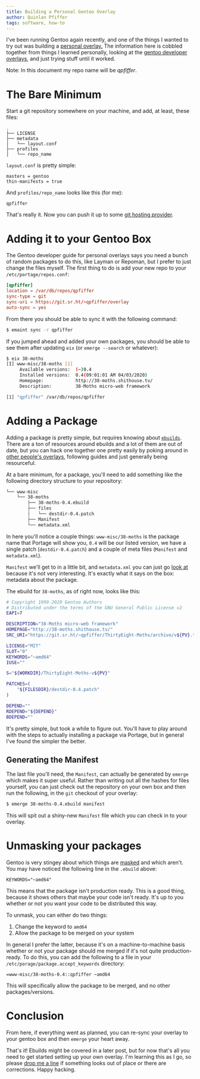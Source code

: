 ```yaml
---
title: Building a Personal Gentoo Overlay
author: Quinlan Pfiffer
tags: software, how-to
---
```


I've been running Gentoo again recently, and one of the things I wanted to try
out was building a [personal overlay.](https://wiki.gentoo.org/wiki/Custom_repository)
The information here is cobbled together from things I learned personally,
looking at the [gentoo developer overlays](https://overlays.gentoo.org/), and just trying stuff until it
worked.

Note: In this document my repo name will be *qpfiffer*.

# The Bare Minimum

Start a git repository somewhere on your machine, and add, at least, these
files:

```
.
├── LICENSE
├── metadata
│   └── layout.conf
├── profiles
│   └── repo_name
```

`layout.conf` is pretty simple:
```
masters = gentoo
thin-manifests = true
```

And `profiles/repo_name` looks like this (for me):
```
qpfiffer
```

That's really it. Now you can push it up to some [git hosting provider](https://sourcehut.org/).

# Adding it to your Gentoo Box

The Gentoo developer guide for personal overlays says you need a bunch of random
packages to do this, like Layman or Repoman, but I prefer to just change the
files myself. The first thing to do is add your new repo to your
`/etc/portage/repos.conf`:

```conf
[qpfiffer]
location = /var/db/repos/qpfiffer
sync-type = git
sync-uri = https://git.sr.ht/~qpfiffer/overlay
auto-sync = yes
```

From there you should be able to sync it with the following command:

```bash
$ emaint sync -r qpfiffer
```

If you jumped ahead and added your own packages, you should be able to see them
after updating `eix` (or `emerge --search` or whatever):

```bash
$ eix 38-moths
[I] www-misc/38-moths [1]
     Available versions:  (~)0.4
     Installed versions:  0.4(09:01:01 AM 04/03/2020)
     Homepage:            http://38-moths.shithouse.tv/
     Description:         38-Moths micro-web framework

[1] "qpfiffer" /var/db/repos/qpfiffer
```

# Adding a Package

Adding a package is pretty simple, but requires knowing about [`ebuilds`](https://wiki.gentoo.org/wiki/Basic_guide_to_write_Gentoo_Ebuilds).
There are a ton of resources around ebuilds and a lot of them are out of date,
but you can hack one together one pretty easily by poking around in [other
people's overlays](https://overlays.gentoo.org/), following guides and just
generally being resourceful.

At a bare minimum, for a package, you'll need to add something like the
following directory structure to your repository:

```bash
└── www-misc
    └── 38-moths
        ├── 38-moths-0.4.ebuild
        ├── files
        │   └── destdir-0.4.patch
        ├── Manifest
        └── metadata.xml
```

In here you'll notice a couple things: `www-misc/38-moths` is the package name
that Portage will show you, `0.4` will be our listed version, we have a single
patch (`destdir-0.4.patch`) and a couple of meta files (`Manifest` and
`metadata.xml`).

`Manifest` we'll get to in a little bit, and `metadata.xml` you can just go
[look at](https://git.sr.ht/~qpfiffer/overlay/tree/master/www-misc/38-moths/metadata.xml) because it's not very interesting. It's
exactly what it says on the box: metadata about the package.

The ebuild for `38-moths`, as of right now, looks like this:

```ebuild
# Copyright 1999-2020 Gentoo Authors
# Distributed under the terms of the GNU General Public License v2
EAPI=7

DESCRIPTION="38-Moths micro-web framework"
HOMEPAGE="http://38-moths.shithouse.tv/"
SRC_URI="https://git.sr.ht/~qpfiffer/ThirtyEight-Moths/archive/v${PV}.tar.gz"

LICENSE="MIT"
SLOT="0"
KEYWORDS="~amd64"
IUSE=""

S="${WORKDIR}/ThirtyEight-Moths-v${PV}"

PATCHES=(
	"${FILESDIR}/destdir-0.4.patch"
)

DEPEND=""
RDEPEND="${DEPEND}"
BDEPEND=""
```

It's pretty simple, but took a while to figure out. You'll have to play around
with the steps to actually installing a package via Portage, but in general I've
found the simpler the better.

## Generating the Manifest

The last file you'll need, the `Manifest`, can actually be generated by `emerge`
which makes it super useful. Rather than writing out all the hashes for files
yourself, you can just check out the repository on your own box and then run the
following, in the `git` checkout of your overlay:

```bash
$ emerge 38-moths-0.4.ebuild manifest
```

This will spit out a shiny-new `Manifest` file which you can check in to your overlay.

# Unmasking your packages

Gentoo is very stingey about which things are [masked](https://wiki.gentoo.org/wiki/AMD64/FAQ#I_want_to_install_package_foo.2C_but_emerge_says:_.28masked_by:_.7Eamd64_keyword.29)
and which aren't. You may have noticed the following line in the `.ebuild`
above:

```
KEYWORDS="~amd64"
```

This means that the package isn't production ready. This is a good thing, because it shows others that
maybe your code isn't ready. It's up to you whether or not you want your code to
be distributed this way.

To unmask, you can either do two things:

1. Change the keyword to `amd64`
2. Allow the package to be merged on your system

In general I prefer the latter, because it's on a machine-to-machine basis
whether or not your package should me merged if it's not quite production-ready.
To do this, you can add the following to a file in your
`/etc/porage/package.accept_keywords` directory:

```/etc/portage/package.accept_keywords/qpfiffer
=www-misc/38-moths-0.4::qpfiffer ~amd64
```

This will specifically allow the package to be merged, and no other packages/versions.

# Conclusion

From here, if everything went as planned, you can re-sync your overlay to your
gentoo box and then `emerge` your heart away. 

That's it! Ebuilds might be covered in a later post, but for now that's all you
need to get started setting up your own overlay. I'm learning this as I go, so
please [drop me a line](mailto:qpfiffer+overlay@gmail.com) if something looks
out of place or there are corrections. Happy hacking.
